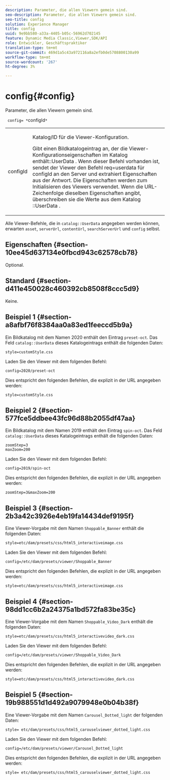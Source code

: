 ```yaml
---
description: Parameter, die allen Viewern gemein sind.
seo-description: Parameter, die allen Viewern gemein sind.
seo-title: config
solution: Experience Manager
title: config
uuid: 9e9bb580-a33a-4405-b05c-56962d702145
feature: Dynamic Media Classic,Viewer,SDK/API
role: Entwickler, Geschäftspraktiker
translation-type: tm+mt
source-git-commit: 469d1a5c43a972116a8a2efb0de5708800130a99
workflow-type: tm+mt
source-wordcount: '267'
ht-degree: 3%

---
```



# config{#config}

Parameter, die allen Viewern gemein sind.

` config= *`configId`*`

<table id="table_9B98C97485DD4DEB8A6ECBCE8DF6B886"> 
 <tbody> 
  <tr> 
   <td colname="col1"> <p> <span class="codeph"> <span class="varname"> configId  </span> </span> </p> </td> 
   <td colname="col2"> <p>Katalog/ID für die Viewer-Konfiguration. </p> <p> Gibt einen Bildkatalogeintrag an, der die Viewer-Konfigurationseigenschaften im Katalog <span class="codeph"> enthält::UserData </span>. Wenn dieser Befehl vorhanden ist, sendet der Viewer den Befehl <span class="codeph"> req=userdata </span> für <span class="codeph"> configId </span> an den Server und extrahiert Eigenschaften aus der Antwort. Die Eigenschaften werden zum Initialisieren des Viewers verwendet. Wenn die URL-Zeichenfolge dieselben Eigenschaften angibt, überschreiben sie die Werte aus dem Katalog <span class="codeph">::UserData </span>. </p> </td> 
  </tr> 
 </tbody> 
</table>

Alle Viewer-Befehle, die in `catalog::UserData` angegeben werden können, erwarten `asset`, `serverUrl`, `contentUrl`, `searchServerUrl` und `config` selbst.

## Eigenschaften {#section-10ee45d637134e0fbcd943c62578cb78}

Optional.

## Standard {#section-d411e450028c460392cb8508f8ccc5d9}

Keine.

## Beispiel 1 {#section-a8afbf76f8384aa0a83ed1feeccd5b9a}

Ein Bildkatalog mit dem Namen 2020 enthält den Eintrag `preset-oct`. Das Feld `catalog::UserData` dieses Katalogeintrags enthält die folgenden Daten:

```
style=customStyle.css
```

Laden Sie den Viewer mit dem folgenden Befehl:

```
config=2020/preset-oct
```

Dies entspricht den folgenden Befehlen, die explizit in der URL angegeben werden:

```
style=customStyle.css
```

## Beispiel 2 {#section-577fce5ddbee43fc96d88b2055df47aa}

Ein Bildkatalog mit dem Namen 2019 enthält den Eintrag `spin-oct`. Das Feld `catalog::UserData` dieses Katalogeintrags enthält die folgenden Daten:

```
zoomStep=3 
maxZoom=200
```

Laden Sie den Viewer mit dem folgenden Befehl:

```
config=2019/spin-oct
```

Dies entspricht den folgenden Befehlen, die explizit in der URL angegeben werden:

```
zoomStep=3&maxZoom=200
```

## Beispiel 3 {#section-2b3a42c3926e4eb19fa14434def9195f}

Eine Viewer-Vorgabe mit dem Namen `Shoppable_Banner` enthält die folgenden Daten:

```
style=etc/dam/presets/css/html5_interactiveimage.css
```

Laden Sie den Viewer mit dem folgenden Befehl:

```
config=/etc/dam/presets/viewer/Shoppable_Banner
```

Dies entspricht den folgenden Befehlen, die explizit in der URL angegeben werden:

`style=etc/dam/presets/css/html5_interactiveimage.css`

## Beispiel 4 {#section-98dd1cc6b2a24375a1bd572fa83be35c}

Eine Viewer-Vorgabe mit dem Namen `Shoppable_Video_Dark` enthält die folgenden Daten:

```
style=etc/dam/presets/css/html5_interactivevideo_dark.css
```

Laden Sie den Viewer mit dem folgenden Befehl:

```
config=/etc/dam/presets/viewer/Shoppable_Video_Dark
```

Dies entspricht den folgenden Befehlen, die explizit in der URL angegeben werden:

```
style=etc/dam/presets/css/html5_interactivevideo_dark.css
```

## Beispiel 5 {#section-19b988551d1d492a9079948e0b04b38f}

Eine Viewer-Vorgabe mit dem Namen `Carousel_Dotted_light` der folgenden Daten:

```
style= etc/dam/presets/css/html5_carouselviewer_dotted_light.css
```

Laden Sie den Viewer mit dem folgenden Befehl:

```
config=/etc/dam/presets/viewer/Carousel_Dotted_light
```

Dies entspricht den folgenden Befehlen, die explizit in der URL angegeben werden:

```
style= etc/dam/presets/css/html5_carouselviewer_dotted_light.css
```

